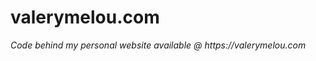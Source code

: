 valerymelou.com
===============

_Code behind my personal website available @ https://valerymelou.com_

